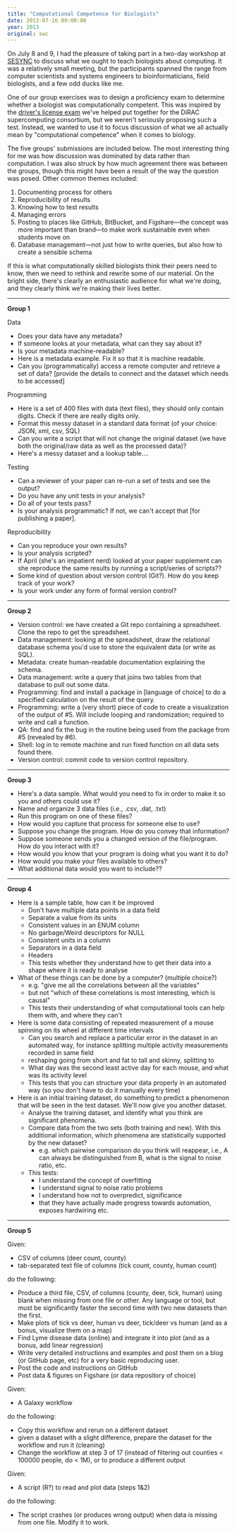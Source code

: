 ```yaml
---
title: "Computational Competence for Biologists"
date: 2013-07-16 09:00:00
year: 2013
original: swc
---
```

<p>
  On July 8 and 9,
  I had the pleasure of taking part in a two-day workshop at <a href="http://www.sesync.org/">SESYNC</a>
  to discuss what we ought to teach biologists about computing.
  It was a relatively small meeting,
  but the participants spanned the range from computer scientists and systems engineers
  to bioinformaticians,
  field biologists,
  and a few odd ducks like me.
</p>
<p>
  One of our group exercises was to design a proficiency exam
  to determine whether a biologist was computationally competent.
  This was inspired by the <a href="{{site.github.url}}/2013/02/dirac-dry-run-two/">driver's license exam</a>
  we've helped put together for the DiRAC supercomputing consortium,
  but we weren't seriously proposing such a test.
  Instead,
  we wanted to use it to focus discussion
  of what we all actually mean by "computational competence"
  when it comes to biology.
</p>
<p>
  The five groups' submissions are included below.
  The most interesting thing for me was how discussion was dominated by data
  rather than computation.
  I was also struck by how much agreement there was between the groups,
  though this might have been a result of the way the question was posed.
  Other common themes included:
</p>
<ol>
  <li>Documenting process for others</li>
  <li>Reproducibility of results</li>
  <li>Knowing how to test results</li>
  <li>Managing errors</li>
  <li>Posting to places like GitHub, BitBucket, and Figshare&mdash;the concept was more important than brand&mdash;to make work sustainable even when students move on</li>
  <li>Database management&mdash;not just how to write queries, but also how to create a sensible schema</li>
</ol>
<p>
  If this is what computationally skilled biologists think their peers need to know,
  then we need to rethink and rewrite some of our material.
  On the bright side,
  there's clearly an enthusiastic audience for what we're doing,
  and they clearly think we're making their lives better.
</p>
<hr/>
<p><strong>Group 1</strong></p>
<p>Data</p>
<ul>
  <li>Does your data have any metadata?</li>
  <li>If someone looks at your metadata, what can they say about it?</li>
  <li>Is your metadata machine-readable?</li>
  <li>Here is a metadata example. Fix it so that it is machine readable.</li>
  <li>Can you (programmatically) access a remote computer and retrieve a set of data? [provide the details to connect and the dataset which needs to be accessed]</li>
</ul>
<p>Programming</p>
<ul>
  <li>Here is a set of 400 files with data (text files), they should only contain digits. Check if there are really digits only.</li>
  <li>Format this messy dataset in a standard data format (of your choice: JSON, xml, csv, SQL)</li>
  <li>Can you write a script that will not change the original dataset (we have both the original/raw data as well as the processed data)?</li>
  <li>Here's a messy dataset and a lookup table....</li>
</ul>
<p>Testing</p>
<ul>
  <li>Can a reviewer of your paper can re-run a set of tests and see the output?</li>
  <li>Do you have any unit tests in your analysis?</li>
  <li>Do all of your tests pass?</li>
  <li>Is your analysis programmatic? If not, we can't accept that [for publishing a paper].</li>
</ul>
<p>Reproducibility</p>
<ul>
  <li>Can you reproduce your own results?</li>
  <li>Is your analysis scripted?</li>
  <li>If April (she's an impatient nerd) looked at your paper supplement can she reproduce the same results by running a script/series of scripts??</li>
  <li>Some kind of question about version control (Git?). How do you keep track of your work?</li>
  <li>Is your work under any form of formal version control?</li>
</ul>
<hr/>
<p><strong>Group 2</strong></p>
<ul>
  <li>Version control: we have created a Git repo containing a spreadsheet. Clone the repo to get the spreadsheet.</li>
  <li>Data management: looking at the spreadsheet, draw the relational database schema you'd use to store the equivalent data (or write as SQL).</li>
  <li>Metadata: create human-readable documentation explaining the schema.</li>
  <li>Data management: write a query that joins two tables from that database to pull out some data.</li>
  <li>Programming: find and install a package in [language of choice] to do a specified calculation on the result of the query.</li>
  <li>Programming: write a (very short) piece of code to create a visualization of the output of #5. Will include looping and randomization; required to write and call a function.</li>
  <li>QA: find and fix the bug in the routine being used from the package from #5 (revealed by #6).</li>
  <li>Shell: log in to remote machine and run fixed function on all data sets found there.</li>
  <li>Version control: commit code to version control repository.</li>
</ul>
<hr/>
<p><strong>Group 3</strong></p>
<ul>
  <li>Here's a data sample. What would you need to fix in order to make it so you and others could use it?</li>
  <li>Name and organize 3 data files (i.e., .csv, .dat, .txt)</li>
  <li>Run this program on one of these files?</li>
  <li>How would you capture that process for someone else to use?</li>
  <li>Suppose you change the program. How do you convey that information?</li>
  <li>Suppose someone sends you a changed version of the file/program. How do you interact with it?</li>
  <li>How would you know that your program is doing what you want it to do?</li>
  <li>How would you make your files available to others?</li>
  <li>What additional data would you want to include??</li>
</ul>
<hr/>
<p><strong>Group 4</strong></p>
<ul>
  <li>Here is a sample table, how can it be improved
    <ul>
      <li>Don't have multiple data points in a data field</li>
      <li>Separate a value from its units</li>
      <li>Consistent values in an ENUM column</li>
      <li>No garbage/Weird descriptors for NULL</li>
      <li>Consistent units in a column</li>
      <li>Separators in a data field</li>
      <li>Headers</li>
      <li>This tests whether they understand how to get their data into a shape where it is ready to analyse</li>
    </ul>
  </li>
  <li>What of these things can be done by a computer? (multiple choice?)
    <ul>
      <li>e.g. "give me all the correlations between all the variables"</li>
      <li>but not "which of these correlations is most interesting, which is causal"</li>
      <li>This tests their understanding of what computational tools can help them with, and where they can't</li>
    </ul>
  </li>
  <li>Here is some data consisting of repeated measurement of a mouse spinning on its wheel at different time intervals
    <ul>
      <li>Can you search and replace a particular error in the dataset in an automated way, for instance splitting multiple activity measurements recorded in same field</li>
      <li>reshaping going from short and fat to tall and skinny, splitting to</li>
      <li>What day was the second least active day for each mouse, and what was its activity level</li>
      <li>This tests that you can structure your data properly in an automated way (so you don't have to do it manually every time)</li>
    </ul>
  </li>
  <li>Here is an initial training dataset, do something to predict a phenomenon that will be seen in the test dataset. We'll now give you another dataset.
    <ul>
      <li>Analyse the training dataset, and identify what you think are significant phenomena.</li>
      <li>Compare data from the two sets (both training and new). With this additional information, which phenomena are statistically supported by the new dataset?
	<ul>
	  <li>e.g. which pairwise comparison do you think will reappear, i.e., A can always be distinguished from B, what is the signal to noise ratio, etc.</li>
	</ul>
      </li>
      <li>This tests:
	<ul>
	  <li>I understand the concept of overfitting</li>
	  <li>I understand signal to noise ratio problems</li>
	  <li>I understand how not to overpredict, significance</li>
	  <li>that they have actually made progress towards automation, exposes hardwiring etc.</li>
	</ul>
      </li>
    </ul>
  </li>
</ul>
<hr/>
<p><strong>Group 5</strong></p>
<p>Given:</p>
<ul>
  <li>CSV of columns (deer count, county)</li>
  <li>tab-separated text file of columns (tick count, county, human count)</li>
</ul>
<p>do the following:</p>
<ul>
  <li>Produce a third file, CSV, of columns (county, deer, tick, human) using blank when missing from one file or other. Any language or tool, but must be significantly faster the second time with two new datasets than the first.</li>
  <li>Make plots of tick vs deer, human vs deer, tick/deer vs human (and as a bonus, visualize them on a map)</li>
  <li>Find Lyme disease data (online) and integrate it into plot (and as a bonus, add linear regression)</li>
  <li>Write very detailed instructions and examples and post them on a blog (or GitHub page, etc) for a very basic reproducing user.</li>
  <li>Post the code and instructions on GitHub</li>
  <li>Post data &amp; figures on Figshare (or data repository of choice)</li>
</ul>
<p>Given:</p>
<ul>
  <li>A Galaxy workflow</li>
</ul>
<p>do the following:</p>
<ul>
  <li>Copy this workflow and rerun on a different dataset</li>
  <li>given a dataset with a slight difference, prepare the dataset for the workflow and run it (cleaning)</li>
  <li>Change the workflow at step 3 of 17 (instead of filtering out counties &lt; 100000 people, do &lt; 1M), or to produce a different output</li>
</ul>
<p>Given:</p>
<ul>
  <li>A script (R?) to read and plot data (steps 1&amp;2)</li>
</ul>
<p>do the following:</p>
<ul>
  <li>The script crashes (or produces wrong output) when data is missing from one file. Modify it to work.</li>
</ul>
